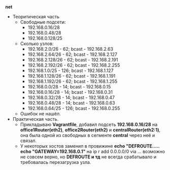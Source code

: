 **net**

- Теоритическая часть  
  - Свободные подсети:
    - 192.168.0.16/28
    - 192.168.0.48/28
    - 192.168.0.128/25
  - Сколько узлов:
    - 192.168.2.0/26 - 62; bcast - 192.168.2.63
    - 192.168.2.64/26 - 62; bcast - 192.168.2.127
    - 192.168.2.128/26 - 62; bcast - 192.168.2.191
    - 192.168.2.192/26 - 62; bcast - 192.168.2.255
    - 192.168.1.0/25 - 126; bcast - 192.168.1.127
    - 192.168.1.128/26 - 62; bcast - 192.168.1.191
    - 192.168.1.192/26 - 62; bcast - 192.168.1.255
    - 192.168.0.0/28 - 14; bcast - 192.168.0.15
    - 192.168.0.16/28 - 14; bcast - 192.168.0.31
    - 192.168.0.32/28 - 14; bcast - 192.168.0.47
    - 192.168.0.48/28 - 14; bcast - 192.168.0.63
    - 192.168.0.64/25 - 126; bcast - 192.168.0.255
  - Ошибок не нашёл.  
- Практическая часть.
  - Прикладываю **Vagrantfile**, добавил подсеть **192.168.0.16/28** на **office1Router(eth2)**, **office2Router(eth2)** и **centralRouter(eth2:1)**, она была одной из свободных в сегменте **central** через неё и связал.
  - У некоторых хостов заменил в провижине **echo "DEFROUTE..... echo "GATEWAY=192.168.0.1"** на ip r add 0.0.0.0/0 via ... возможно не совсем верно, но **DEFROUTE и тд** не всегда срабатывало и требовалась перезагрузка узла. 

